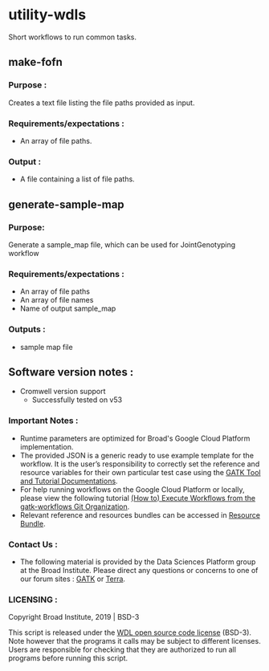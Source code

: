 # utility-wdls
Short workflows to run common tasks.

## make-fofn 
### Purpose :
Creates a text file listing the file paths provided as input. 

### Requirements/expectations :
 - An array of file paths.

### Output :
 - A file containing a list of file paths.

## generate-sample-map
### Purpose:
 Generate a sample_map file, which can be used for JointGenotyping workflow

### Requirements/expectations :
 - An array of file paths
 - An array of file names
 - Name of output sample_map

### Outputs :
 - sample map file

## Software version notes :
- Cromwell version support 
  - Successfully tested on v53 

### Important Notes :
- Runtime parameters are optimized for Broad's Google Cloud Platform implementation.
- The provided JSON is a generic ready to use example template for the workflow. It is the user’s responsibility to correctly set the reference and resource variables for their own particular test case using the [GATK Tool and Tutorial Documentations](https://gatk.broadinstitute.org/hc/en-us/categories/360002310591).
- For help running workflows on the Google Cloud Platform or locally, please
view the following tutorial [(How to) Execute Workflows from the gatk-workflows Git Organization](https://gatk.broadinstitute.org/hc/en-us/articles/360035530952).
- Relevant reference and resources bundles can be accessed in [Resource Bundle](https://gatk.broadinstitute.org/hc/en-us/articles/360035890811).

### Contact Us :
- The following material is provided by the Data Sciences Platform group at the Broad Institute. Please direct any questions or concerns to one of our forum sites : [GATK](https://gatk.broadinstitute.org/hc/en-us/community/topics) or [Terra](https://support.terra.bio/hc/en-us/community/topics/360000500432).

### LICENSING :
Copyright Broad Institute, 2019 | BSD-3

This script is released under the [WDL open source code license](https://github.com/openwdl/wdl/blob/master/LICENSE) (BSD-3). Note however that the programs it calls may be subject to different licenses. Users are responsible for checking that they are authorized to run all programs before running this script.
